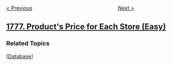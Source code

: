 <!--|This file generated by command(leetcode description); DO NOT EDIT.    |-->
<!--+----------------------------------------------------------------------+-->
<!--|@author    awesee <openset.wang@gmail.com>                           |-->
<!--|@link      https://github.com/awesee                                 |-->
<!--|@home      https://github.com/awesee/leetcode                        |-->
<!--+----------------------------------------------------------------------+-->

[< Previous](../car-fleet-ii "Car Fleet II")
　　　　　　　　　　　　　　　　
[Next >](../shortest-path-in-a-hidden-grid "Shortest Path in a Hidden Grid")

## [1777. Product's Price for Each Store (Easy)](https://leetcode.com/problems/products-price-for-each-store "每家商店的产品价格")



### Related Topics
  [[Database](../../tag/database/README.md)]
